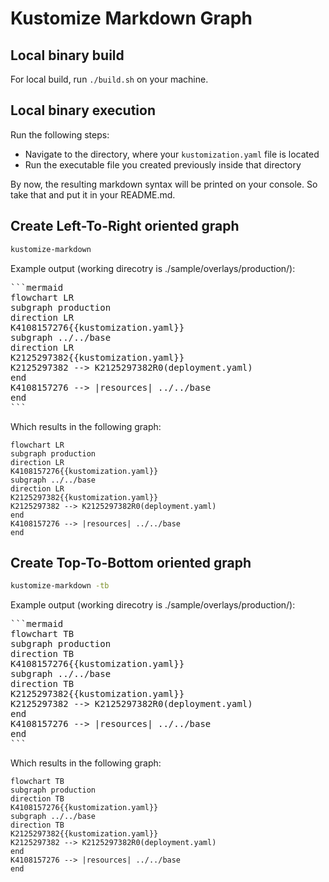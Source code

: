 # Kustomize Markdown Graph

## Local binary build

For local build, run `./build.sh` on your machine.

## Local binary execution

Run the following steps:
* Navigate to the directory, where your `kustomization.yaml` file is located
* Run the executable file you created previously inside that directory

By now, the resulting markdown syntax will be printed on your console. So take that and put it in your README.md.

## Create Left-To-Right oriented graph

```sh
kustomize-markdown
```

Example output (working direcotry is ./sample/overlays/production/):
<pre>
```mermaid
flowchart LR
subgraph production
direction LR
K4108157276{{kustomization.yaml}}
subgraph ../../base
direction LR
K2125297382{{kustomization.yaml}}
K2125297382 --> K2125297382R0(deployment.yaml)
end
K4108157276 --> |resources| ../../base
end
```
</pre>

Which results in the following graph:

```mermaid
flowchart LR
subgraph production
direction LR
K4108157276{{kustomization.yaml}}
subgraph ../../base
direction LR
K2125297382{{kustomization.yaml}}
K2125297382 --> K2125297382R0(deployment.yaml)
end
K4108157276 --> |resources| ../../base
end
```

## Create Top-To-Bottom oriented graph

```sh
kustomize-markdown -tb
```

Example output (working direcotry is ./sample/overlays/production/):
<pre>
```mermaid
flowchart TB
subgraph production
direction TB
K4108157276{{kustomization.yaml}}
subgraph ../../base
direction TB
K2125297382{{kustomization.yaml}}
K2125297382 --> K2125297382R0(deployment.yaml)
end
K4108157276 --> |resources| ../../base
end
```
</pre>

Which results in the following graph:

```mermaid
flowchart TB
subgraph production
direction TB
K4108157276{{kustomization.yaml}}
subgraph ../../base
direction TB
K2125297382{{kustomization.yaml}}
K2125297382 --> K2125297382R0(deployment.yaml)
end
K4108157276 --> |resources| ../../base
end
```

